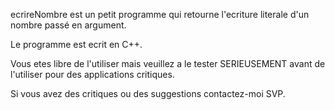 ecrireNombre est un petit programme qui retourne l'ecriture literale 
d'un nombre passé en argument.

Le programme est ecrit en C++.

Vous etes libre de l'utiliser mais veuillez a le tester SERIEUSEMENT 
avant de l'utiliser pour des applications critiques.

Si vous avez des critiques ou des suggestions contactez-moi SVP.

